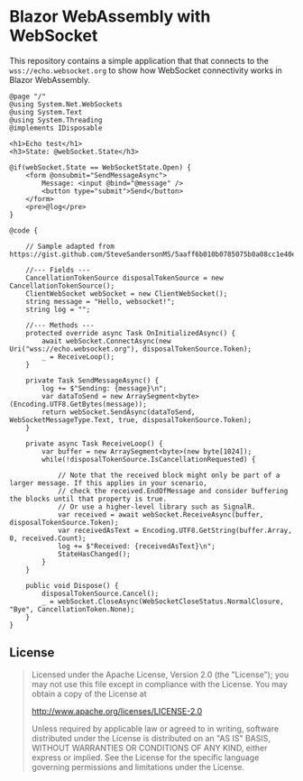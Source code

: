 # Blazor WebAssembly with WebSocket

This repository contains a simple application that that connects to the `wss://echo.websocket.org` to show how WebSocket connectivity works in Blazor WebAssembly.

```cshtml
@page "/"
@using System.Net.WebSockets
@using System.Text
@using System.Threading
@implements IDisposable

<h1>Echo test</h1>
<h3>State: @webSocket.State</h3>

@if(webSocket.State == WebSocketState.Open) {
    <form @onsubmit="SendMessageAsync">
        Message: <input @bind="@message" />
        <button type="submit">Send</button>
    </form>
    <pre>@log</pre>
}

@code {

    // Sample adapted from https://gist.github.com/SteveSandersonMS/5aaff6b010b0785075b0a08cc1e40e01

    //--- Fields ---
    CancellationTokenSource disposalTokenSource = new CancellationTokenSource();
    ClientWebSocket webSocket = new ClientWebSocket();
    string message = "Hello, websocket!";
    string log = "";

    //--- Methods ---
    protected override async Task OnInitializedAsync() {
        await webSocket.ConnectAsync(new Uri("wss://echo.websocket.org"), disposalTokenSource.Token);
        _ = ReceiveLoop();
    }

    private Task SendMessageAsync() {
        log += $"Sending: {message}\n";
        var dataToSend = new ArraySegment<byte>(Encoding.UTF8.GetBytes(message));
        return webSocket.SendAsync(dataToSend, WebSocketMessageType.Text, true, disposalTokenSource.Token);
    }

    private async Task ReceiveLoop() {
        var buffer = new ArraySegment<byte>(new byte[1024]);
        while(!disposalTokenSource.IsCancellationRequested) {

            // Note that the received block might only be part of a larger message. If this applies in your scenario,
            // check the received.EndOfMessage and consider buffering the blocks until that property is true.
            // Or use a higher-level library such as SignalR.
            var received = await webSocket.ReceiveAsync(buffer, disposalTokenSource.Token);
            var receivedAsText = Encoding.UTF8.GetString(buffer.Array, 0, received.Count);
            log += $"Received: {receivedAsText}\n";
            StateHasChanged();
        }
    }

    public void Dispose() {
        disposalTokenSource.Cancel();
        _ = webSocket.CloseAsync(WebSocketCloseStatus.NormalClosure, "Bye", CancellationToken.None);
    }
}
```

## License

> Licensed under the Apache License, Version 2.0 (the "License");
> you may not use this file except in compliance with the License.
> You may obtain a copy of the License at
>
> http://www.apache.org/licenses/LICENSE-2.0
>
> Unless required by applicable law or agreed to in writing, software
> distributed under the License is distributed on an "AS IS" BASIS,
> WITHOUT WARRANTIES OR CONDITIONS OF ANY KIND, either express or implied.
> See the License for the specific language governing permissions and
> limitations under the License.

